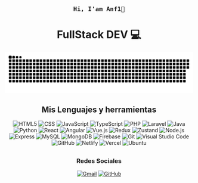 <h3 align="center"><samp> Hi, I'am Anf1👋 </samp></h4> 
<h1 align="center">FullStack DEV 💻</h1>
<p align="center"><a href=#><img src="contributions.svg"></a></p> 
<div align="center">

  ## Mis Lenguajes y herramientas
![HTML5](https://img.shields.io/badge/-HTML5-E34F26?style=flat&logo=HTML5&logoColor=white)
![CSS](https://img.shields.io/badge/-CSS-1572B6?style=flat&logo=CSS3&logoColor=white)
![JavaScript](https://img.shields.io/badge/-JavaScript-F7DF1E?style=flat&logo=JavaScript&logoColor=white)
![TypeScript](https://img.shields.io/badge/-TypeScript-3178C6?style=flat&logo=TypeScript&logoColor=white)
![PHP](https://img.shields.io/badge/-PHP-777BB4?style=flat&logo=PHP&logoColor=white)
![Laravel](https://img.shields.io/badge/-Laravel-FF2D20?style=flat&logo=Laravel&logoColor=white)
![Java](https://img.shields.io/badge/-Java-007396?style=flat&logo=Java&logoColor=white)
![Python](https://img.shields.io/badge/-Python-3776AB?style=flat&logo=Python&logoColor=white)
![React](https://img.shields.io/badge/-React-61DAFB?style=flat&logo=React&logoColor=white)
![Angular](https://img.shields.io/badge/-Angular-FF2D20?style=flat&logo=Angular&logoColor=white)
![Vue.js](https://img.shields.io/badge/-Vue.js-4FC08D?style=flat&logo=Vue.js&logoColor=white)
![Redux](https://img.shields.io/badge/-Redux-764ABC?style=flat&logo=Redux&logoColor=white)
![Zustand](https://img.shields.io/badge/-Zustand.js-0074D9?style=flat)
![Node.js](https://img.shields.io/badge/-Node.js-339933?style=flat&logo=Node.js&logoColor=white)
![Express](https://img.shields.io/badge/-Express-000000?style=flat&logo=Express&logoColor=white)
![MySQL](https://img.shields.io/badge/-MySQL-4479A1?style=flat&logo=MySQL&logoColor=white)
![MongoDB](https://img.shields.io/badge/-MongoDB-47A248?style=flat&logo=MongoDB&logoColor=white)
![Firebase](https://img.shields.io/badge/-Firebase-FFCA28?style=flat&logo=Firebase&logoColor=white)
![Git](https://img.shields.io/badge/-Git-F05032?style=flat&logo=Git&logoColor=white)
![Visual Studio Code](https://img.shields.io/badge/-Visual_Studio_Code-007ACC?style=flat&logo=Visual-Studio-Code&logoColor=white)
![GitHub](https://img.shields.io/badge/-GitHub-181717?style=flat&logo=GitHub&logoColor=white)
![Netlify](https://img.shields.io/badge/-Netlify-00C7B7?style=flat&logo=Netlify&logoColor=white)
![Vercel](https://img.shields.io/badge/-Vercel-000000?style=flat&logo=Vercel&logoColor=white)
![Ubuntu](https://img.shields.io/badge/-Ubuntu-E95420?style=flat&logo=Ubuntu&logoColor=white)
##
### Redes Sociales
[![Gmail](https://img.shields.io/badge/-Gmail-D14836?style=flat&logo=Gmail&logoColor=white)](mailto:theanfishow@gmail.com)
[![GitHub](https://img.shields.io/badge/-GitHub-181717?style=flat&logo=GitHub&logoColor=white)](https://github.com/Anfi1)

</div>
